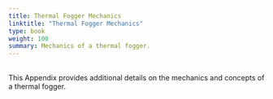 ```yaml
---
title: Thermal Fogger Mechanics
linktitle: "Thermal Fogger Mechanics"
type: book
weight: 100
summary: Mechanics of a thermal fogger.
---
```


<br>
This Appendix provides additional details on the mechanics and concepts of a thermal fogger.
